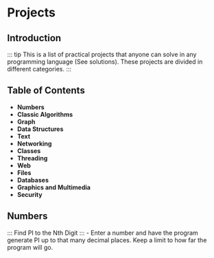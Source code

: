 # Projects


## Introduction
::: tip
This is a list of practical projects that anyone can solve in any programming language (See solutions). These projects are divided in different categories.
:::


## Table of Contents

* **Numbers**
* **Classic Algorithms**
* **Graph**
* **Data Structures**
* **Text**
* **Networking**
* **Classes**
* **Threading**
* **Web**
* **Files**
* **Databases**
* **Graphics and Multimedia**
* **Security**


## Numbers

::: Find PI to the Nth Digit ::: -  Enter a number and have the program generate PI up to that many decimal places. Keep a limit to how far the program will go.



